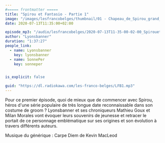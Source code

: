 ```yaml
---
#===== frontmatter =====
title: "Spirou et Fantasio - Partie 1"
image: "/images/lesfrancobelges/thumbnail/01 - Chapeau_de_Spirou_grand_format.jpg"
date: 2020-07-13T11:35:00+02:00

episode_mp3: "/audio/lesfrancobelges/2020-07-13T11-35-00-02-00_SpirouetFantasioPartie1.mp3"
author: "Lyonsbanner"
duration: "1:37:27"
people_link: 
  - name: Lyonsbanner
    key: lyonsbanner
  - name: SonnePer
    key: sonneper


is_explicit: false

guid: "https://dl.radiokawa.com/les-franco-belges/LFB1.mp3"
---
```


<PodcastHeader/>

<!-- ECRIRE LA DESCRIPTION DE L'EPISODE SOUS CETTE LIGNE -->
Pour ce premier épisode, quoi de mieux que de commencer avec Spirou, héros d'une série populaire de très longue date reconnaissable dans son costume de groom ? Lyonsbanner et ses chroniqueurs Mathieu Goux et Milan Morales vont évoquer leurs souvenirs de jeunesse et retracer le portait de ce personnage emblématique sur ses origines et son évolution à travers différents auteurs.

Musique du générique : Carpe Diem de Kevin MacLeod

